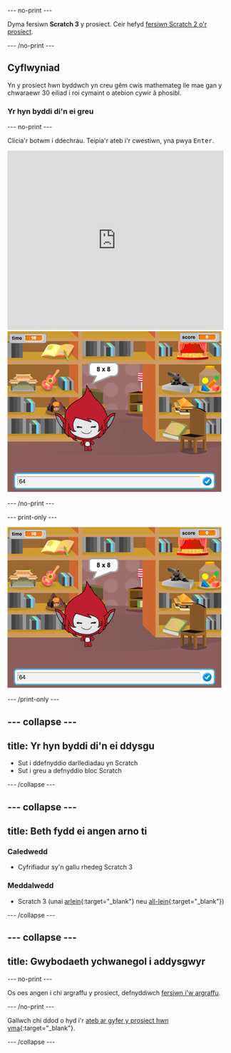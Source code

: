 --- no-print ---

Dyma fersiwn **Scratch 3** y prosiect. Ceir hefyd [fersiwn Scratch 2 o'r prosiect](https://projects.raspberrypi.org/cy-GB/projects/brain-game-scratch2).

--- /no-print ---

## Cyflwyniad

Yn y prosiect hwn byddwch yn creu gêm cwis mathemateg lle mae gan y chwaraewr 30 eiliad i roi cymaint o atebion cywir â phosibl.

### Yr hyn byddi di'n ei greu

--- no-print --- 

Clicia'r botwm i ddechrau. Teipia'r ateb i'r cwestiwn, yna pwya <kbd>Enter</kbd>.

<div class="scratch-preview">
  <iframe allowtransparency="true" width="485" height="402" src="https://scratch.mit.edu/projects/embed/334754480/?autostart=false" frameborder="0" scrolling="no"></iframe>
  <img src="images/brain-final.png">
</div>

--- /no-print ---

--- print-only --- 

![Brain Game](images/brain-final.png) 

--- /print-only ---

--- collapse ---
---
title: Yr hyn byddi di'n ei ddysgu
---

+ Sut i ddefnyddio darllediadau yn Scratch
+ Sut i greu a defnyddio bloc Scratch

--- /collapse ---

--- collapse ---
---
title: Beth fydd ei angen arno ti
---

### Caledwedd

+ Cyfrifiadur sy'n gallu rhedeg Scratch 3

### Meddalwedd

+ Scratch 3 (unai [arlein](http://rpf.io/scratchon){:target="_blank"} neu [all-lein](http://rpf.io/scratchoff){:target="_blank"})

--- /collapse ---

--- collapse ---
---
title: Gwybodaeth ychwanegol i addysgwyr
---
--- no-print ---

Os oes angen i chi argraffu y prosiect, defnyddiwch [fersiwn i'w argraffu](https://projects.raspberrypi.org/cy-GB/projects/brain-game/print). 

--- /no-print ---

Gallwch chi ddod o hyd i'r [ateb ar gyfer y prosiect hwn yma](http://rpf.io/p/cy-GB/brain-game-get){:target="_blank"}.

--- /collapse ---
